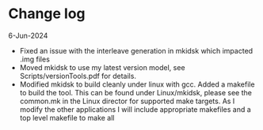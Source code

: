 # Change log

6-Jun-2024

- Fixed an issue with the interleave generation in mkidsk which impacted .img files
- Moved mkidsk to use my latest version model, see Scripts/versionTools.pdf for details.
- Modified mkidsk to build cleanly under linux with gcc. Added a makefile to build the tool. This can be found under Linux/mkidsk, please see the common.mk in the Linux director for supported make targets. As I modify the other applications I will include appropriate makefiles and a top level makefile to make all

